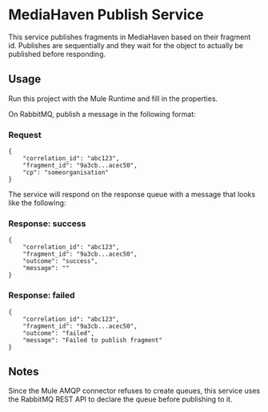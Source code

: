 # MediaHaven Publish Service

This service publishes fragments in MediaHaven based on their fragment id.
Publishes are sequentially and they wait for the object to actually be published
before responding.

## Usage

Run this project with the Mule Runtime and fill in the properties.

On RabbitMQ, publish a message in the following format:

### Request

```
{
    "correlation_id": "abc123",
    "fragment_id": "9a3cb...acec50",
    "cp": "someorganisation"
}
```

The service will respond on the response queue with a message that looks like
the following:

### Response: success

```
{
    "correlation_id": "abc123",
    "fragment_id": "9a3cb...acec50",
    "outcome": "success",
    "message": ""
}
```

### Response: failed

```
{
    "correlation_id": "abc123",
    "fragment_id": "9a3cb...acec50",
    "outcome": "failed",
    "message": "Failed to publish fragment"
}
```

## Notes

Since the Mule AMQP connector refuses to create queues, this service uses the
RabbitMQ REST API to declare the queue before publishing to it.
